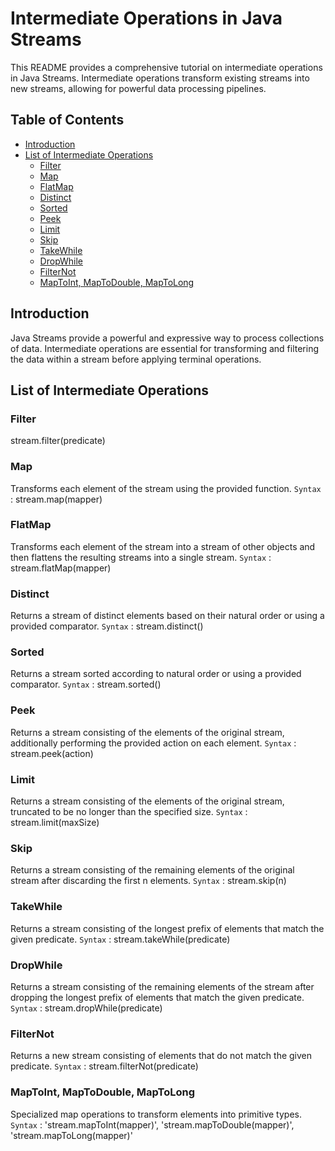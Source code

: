 # Intermediate Operations in Java Streams

This README provides a comprehensive tutorial on intermediate operations in Java Streams. Intermediate operations transform existing streams into new streams, allowing for powerful data processing pipelines.

## Table of Contents

- [Introduction](#introduction)
- [List of Intermediate Operations](#list-of-intermediate-operations)
  - [Filter](#filter)
  - [Map](#map)
  - [FlatMap](#flatmap)
  - [Distinct](#distinct)
  - [Sorted](#sorted)
  - [Peek](#peek)
  - [Limit](#limit)
  - [Skip](#skip)
  - [TakeWhile](#takewhile)
  - [DropWhile](#dropwhile)
  - [FilterNot](#filternot)
  - [MapToInt, MapToDouble, MapToLong](#maptoint-maptodouble-maptolong)

## Introduction

Java Streams provide a powerful and expressive way to process collections of data. Intermediate operations are essential for transforming and filtering the data within a stream before applying terminal operations.

## List of Intermediate Operations

### Filter


stream.filter(predicate)

### Map
Transforms each element of the stream using the provided function.
    `Syntax` : stream.map(mapper)

### FlatMap
Transforms each element of the stream into a stream of other objects and then flattens the resulting streams into a single stream.
    `Syntax` : stream.flatMap(mapper)

### Distinct
Returns a stream of distinct elements based on their natural order or using a provided comparator.
    `Syntax` : stream.distinct()

### Sorted
Returns a stream sorted according to natural order or using a provided comparator.
    `Syntax` : stream.sorted()

### Peek
Returns a stream consisting of the elements of the original stream, additionally performing the provided action on each element.
    `Syntax` : stream.peek(action)

### Limit
Returns a stream consisting of the elements of the original stream, truncated to be no longer than the specified size.
    `Syntax` : stream.limit(maxSize)
    
### Skip
Returns a stream consisting of the remaining elements of the original stream after discarding the first n elements.
    `Syntax` : stream.skip(n)

### TakeWhile
Returns a stream consisting of the longest prefix of elements that match the given predicate.
    `Syntax` : stream.takeWhile(predicate)

### DropWhile
Returns a stream consisting of the remaining elements of the stream after dropping the longest prefix of elements that match the given predicate.
    `Syntax` : stream.dropWhile(predicate)

### FilterNot
Returns a new stream consisting of elements that do not match the given predicate.
    `Syntax` : stream.filterNot(predicate)

### MapToInt, MapToDouble, MapToLong
Specialized map operations to transform elements into primitive types.
    `Syntax` : 'stream.mapToInt(mapper)', 'stream.mapToDouble(mapper)', 'stream.mapToLong(mapper)'



